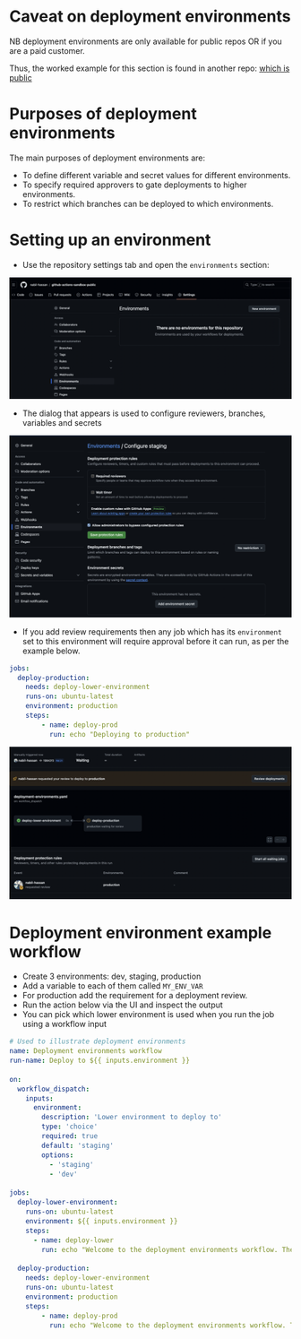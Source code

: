 # Caveat on deployment environments

NB deployment environments are only available for public repos OR if you are a paid customer.

Thus, the worked example for this section is found in another repo: [which is public](https://github.com/nabil-hassan/github-actions-sandbox-public)

# Purposes of deployment environments

The main purposes of deployment environments are:

- To define different variable and secret values for different environments.
- To specify required approvers to gate deployments to higher environments.
- To restrict which branches can be deployed to which environments.

# Setting up an environment

- Use the repository settings tab and open the `environments` section:

<img src="../img/deployment-environments-new.png" width="700">

- The dialog that appears is used to configure reviewers, branches, variables and secrets

<img src="../img/environment-config.png" width="700">

- If you add review requirements then any job which has its `environment` set to this environment will require approval before it can run, as per the example below.

```yaml
jobs:
  deploy-production:
    needs: deploy-lower-environment
    runs-on: ubuntu-latest
    environment: production
    steps:
        - name: deploy-prod
          run: echo "Deploying to production"
```

<img src="../img/environment-protection.png" width="700">

# Deployment environment example workflow

- Create 3 environments: dev, staging, production
- Add a variable to each of them called `MY_ENV_VAR`
- For production add the requirement for a deployment review.
- Run the action below via the UI and inspect the output
- You can pick which lower environment is used when you run the job using a workflow input

```yaml
# Used to illustrate deployment environments
name: Deployment environments workflow
run-name: Deploy to ${{ inputs.environment }}

on:
  workflow_dispatch:
    inputs:
      environment:
        description: 'Lower environment to deploy to'
        type: 'choice'
        required: true
        default: 'staging'
        options:
          - 'staging'
          - 'dev'

jobs:
  deploy-lower-environment:
    runs-on: ubuntu-latest
    environment: ${{ inputs.environment }}
    steps:
      - name: deploy-lower
        run: echo "Welcome to the deployment environments workflow. The environment variable is:" ${{ vars.MY_ENV_VAR || 'DEFAULT' }}

  deploy-production:
    needs: deploy-lower-environment
    runs-on: ubuntu-latest
    environment: production
    steps:
        - name: deploy-prod
          run: echo "Welcome to the deployment environments workflow. The environment variable is:" ${{ vars.MY_ENV_VAR || 'DEFAULT' }}
```

